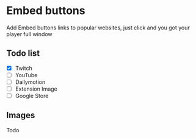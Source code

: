 # Embed buttons

Add Embed buttons links to popular websites, just click and you got your player full window

## Todo list

- [x] Twitch
- [ ] YouTube
- [ ] Dailymotion
- [ ] Extension Image
- [ ] Google Store

## Images

 Todo